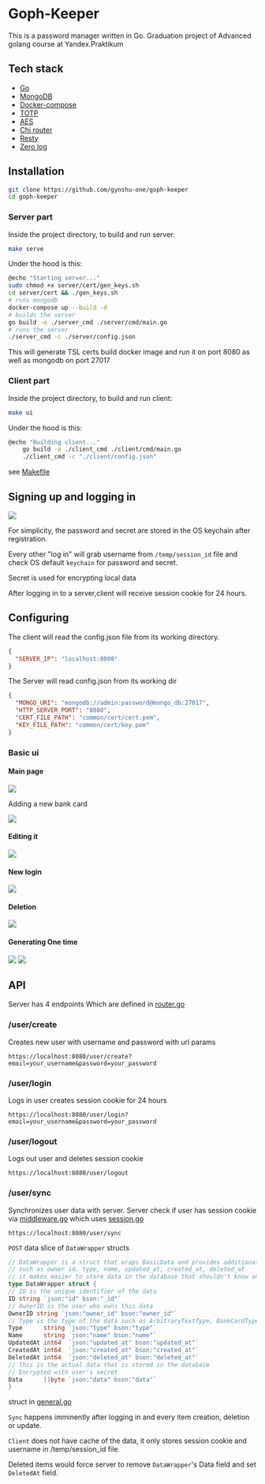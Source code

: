 # Goph-Keeper
This is a password manager written in Go.
Graduation project of Advanced golang course at Yandex.Praktikum
##  Tech stack
- [Go](https://golang.org/)
- [MongoDB](https://www.mongodb.com/)
- [Docker-compose](https://docs.docker.com/compose/)
- [TOTP](https://en.wikipedia.org/wiki/Time-based_One-time_Password_algorithm)
- [AES](https://en.wikipedia.org/wiki/Advanced_Encryption_Standard)
- [Chi router](https://github.com/go-chi/chi/v5)
- [Resty](https://github.com/go-resty/resty/v2)
- [Zero log](https://github.com/rs/zerolog/log)
## Installation

```bash
git clone https://github.com/gynshu-one/goph-keeper
cd goph-keeper
```
### Server part
Inside the project directory, to build and run server:
```bash
make serve
```
Under the hood is this:
```bash
@echo "Starting server..."
sudo chmod +x server/cert/gen_keys.sh
cd server/cert && ./gen_keys.sh
# runs mongodb
docker-compose up --build -d
# builds the server
go build -o ./server_cmd ./server/cmd/main.go
# runs the server
./server_cmd -c ./server/config.json
```
This will generate TSL certs build docker image and run it on port 8080 as well as mongodb on port 27017

### Client part
Inside the project directory, to build and run client:
```bash
make ui
```

Under the hood is this:
```bash
@echo "Building client..."
	go build -o ./client_cmd ./client/cmd/main.go
	./client_cmd -c "./client/config.json"
```


see [Makefile](https://github.com/gynshu-one/goph-keeper/Makefile)


## Signing up and logging in
<img style="max-width:600px" src="https://i.imgur.com/DDsrsM6.png">

For simplicity, the password and secret are stored in the OS keychain after registration.

Every other "log in" will grab username from  `/temp/session_id` file and check OS default `keychain` for password and secret.

Secret is used for encrypting local data 

After logging in to a server,client will receive session cookie for 24 hours.

## Configuring

The client will read the config.json file from its working directory.
```json
{
  "SERVER_IP": "localhost:8080"
}
```

The Server will read config.json from its working dir
```json
{
  "MONGO_URI": "mongodb://admin:password@mongo_db:27017",
  "HTTP_SERVER_PORT": "8080",
  "CERT_FILE_PATH": "common/cert/cert.pem",
  "KEY_FILE_PATH": "common/cert/key.pem"
}
```

### Basic ui

#### Main page

<img style="max-width:600px" src="https://i.imgur.com/EswW6Xo.png">

Adding a new bank card

<img style="max-width:600px" src="https://i.imgur.com/hXx4UzS.png">

#### Editing it

<img style="max-width:600px" src="https://i.imgur.com/AqI3rRM.png">

#### New login

<img style="max-width:600px" src="https://i.imgur.com/LdGKuON.png">

#### Deletion

<img style="max-width:600px" src="https://i.imgur.com/6OIPMR7.png">

#### Generating One time

<img style="max-width:600px" src="https://i.imgur.com/UC2Fi5W.png">


<img style="max-width:600px" src="https://i.imgur.com/bMAYiCI.png">

## API

Server has 4 endpoints
Which are defined in [router.go](https://github.com/gynshu-one/goph-keeper/server/api/router/router.go)
### /user/create
Creates new user with username and password with url params
```
https://localhost:8080/user/create?email=your_username&password=your_password
```
### /user/login
Logs in user
creates session cookie for 24 hours
```
https://localhost:8080/user/login?email=your_username&password=your_password
```
### /user/logout
Logs out user and deletes session cookie
```
https://localhost:8080/user/logout
```
### /user/sync
Synchronizes user data with server. Server check if user has session cookie via
[middleware.go](https://github.com/gynshu-one/goph-keeper/server/api/middlewares/middleware.go)
which uses [session.go](https://github.com/gynshu-one/goph-keeper/server/api/session/session.go)
```
https://localhost:8080/user/sync
```
`POST` data slice of `DataWrapper` structs
```go
// DataWrapper is a struct that wraps BasicData and provides additional information about the data
// such as owner id, type, name, updated_at, created_at, deleted_at
// it makes easier to store data in the database that shouldn't know anything about the data
type DataWrapper struct {
// ID is the unique identifier of the data
ID string `json:"id" bson:"_id"`
// OwnerID is the user who owns this data
OwnerID string `json:"owner_id" bson:"owner_id"`
// Type is the type of the data such as ArbitraryTextType, BankCardType, BinaryType, LoginType
Type      string `json:"type" bson:"type"`
Name      string `json:"name" bson:"name"`
UpdatedAt int64  `json:"updated_at" bson:"updated_at"`
CreatedAt int64  `json:"created_at" bson:"created_at"`
DeletedAt int64  `json:"deleted_at" bson:"deleted_at"`
// This is the actual data that is stored in the database
// Encrypted with user's secret
Data      []byte `json:"data" bson:"data"`
}
```

struct in [general.go](https://github.com/gynshu-one/goph-keeper/common/models/general.go)

`Sync` happens imminently after logging in and every item creation, deletion or update.

`Client` does not have cache of the data, it only stores session cookie and username in /temp/session_id file.


Deleted items would force server to remove `DataWrapper`'s Data field and set `DeletedAt` field.